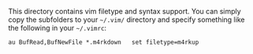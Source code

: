 This directory contains vim filetype and syntax support. You can simply copy the
subfolders to your `~/.vim/` directory and specify something like the following
in your `~/.vimrc`:

    au BufRead,BufNewFile *.m4rkdown   set filetype=m4rkup
